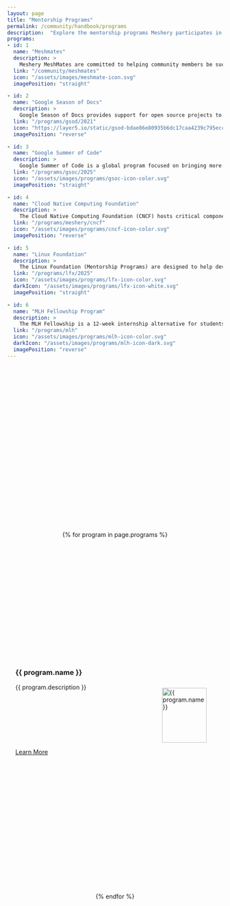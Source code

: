 ```yaml
---
layout: page
title: "Mentorship Programs"
permalink: /community/handbook/programs
description:  "Explore the mentorship programs Meshery participates in and how to join."
programs:
- id: 1
  name: "Meshmates"
  description: >
    Meshery MeshMates are committed to helping community members be successful contributors. MeshMates aid in identifying areas of projects to engage within, working groups to join, and in helping community members grow in their open source and cloud native knowledge. By connecting one-on-one, MeshMates will share tips on how to have the best community experience possible.
  link: "/community/meshmates"
  icon: "/assets/images/meshmate-icon.svg"
  imagePosition: "straight"

- id: 2
  name: "Google Season of Docs"
  description: >
    Google Season of Docs provides support for open source projects to improve their documentation and allows professional technical writers to gain experience in open source. This is to raise awareness of open source, docs, and technical writing. Google season of docs started in 2019. Each year, Meshery submits a new project idea for technical writers to contribute to for a particular period. Also, stipends are awarded to the contributors.
  link: "/programs/gsod/2021"
  icon: "https://layer5.io/static/gsod-bdae86e80935b6dc17caa4239c795ecc.webp"
  imagePosition: "reverse"

- id: 3
  name: "Google Summer of Code"
  description: >
    Google Summer of Code is a global program focused on bringing more student developers into open source software development. Students work with an open-source organization on a 10-week programming project during their break from school. Every Summer, Meshery submits a new project idea for student developers to contribute to for a particular period. Also, stipends are awarded at the end of the program to the contributors.
  link: "/programs/gsoc/2025"
  icon: "/assets/images/programs/gsoc-icon-color.svg"
  imagePosition: "straight"

- id: 4
  name: "Cloud Native Computing Foundation"
  description: >
    The Cloud Native Computing Foundation (CNCF) hosts critical components of the global technology infrastructure. CNCF brings together the world’s top developers, end users, and vendors and runs the largest open source developer conferences. CNCF is part of the nonprofit Linux Foundation. 
  link: "/programs/meshery/cncf"
  icon: "/assets/images/programs/cncf-icon-color.svg"
  imagePosition: "reverse"

- id: 5
  name: "Linux Foundation"
  description: >
    The Linux Foundation (Mentorship Programs) are designed to help developers with the necessary skills–many of whom are first-time open source contributors–experiment, learn, and contribute effectively to open source communities. Meshery, as an organization, has been participating in the Linux Foundation mentorship program since 2019.
  link: "/programs/lfx/2025"
  icon: "/assets/images/programs/lfx-icon-color.svg"
  darkIcon: "/assets/images/programs/lfx-icon-white.svg"
  imagePosition: "straight"

- id: 6
  name: "MLH Fellowship Program"
  description: >
    The MLH Fellowship is a 12-week internship alternative for students interested in becoming software engineers. Instead of an internship at a single company, you'll contribute to the type of Open Source projects that every company depends on. The programs pair fun, educational curriculum with practical experience that you can put on your resume right away. It's collaborative, remote, and happens under the guidance of expert mentors. Meshery, as an organization, participates in the program by submitting a project idea for contributors to work on and also provides mentorship during the time phase given.
  link: "/programs/mlh"
  icon: "/assets/images/programs/mlh-icon-color.svg"
  darkIcon: "/assets/images/programs/mlh-icon-dark.svg"
  imagePosition: "reverse"
---
```


<div class="mentorship-program-list">
    {% for program in page.programs %}
        <div class="mentorship-program {% if program.imagePosition == 'reverse' %}reverse-order{% endif %}">
            <div class="program-body">
                <article class="program-details">
                  <h3 class="program-title">
                      {{ program.name }}
                  </h3>
                  <p class="program-description">
                      {{ program.description }}
                  </p>
                </article>
                <a class="highlight" href="{{ program.link }}">
                      Learn More
                </a>
            </div>
            <div class="program-icon-div">
                <img src="{{ program.icon }}" alt="{{ program.name }}" class="program-icon"
                {% if program.darkIcon %}
                  id="logo-dark-light"
                  data-logo-for-light="{{ program.icon }}"
                  data-logo-for-dark="{{ program.darkIcon }}"
                {% endif %}>
            </div>
        </div>
    {% endfor %}
</div>

<style>
.mentorship-program-list {
  display: flex;
  flex-direction: column;
  align-items: center;
  margin: 10vh 0px;
}

.mentorship-program {
  display: flex;
  flex-direction: column-reverse;
  justify-content: space-around;
  align-items: center;
  width: 100%;
  margin: 4vh 0vw;
}

.mentorship-program > * { 
  margin: 2vh 2vw;
}

.program-body {
  display: flex;
  flex-direction: column;
  justify-content: space-around;
  align-items: flex-start;
}

.program-body > * {
  margin: 2vh 0px;
}

.program-details {
  margin: 1vh 0px;
}

.program-title {
  padding: 0;
}

.program-icon-div {
  display: flex;
  justify-content: center;
  align-items: center;
  height: clamp(128px, 8vw, 164px);
  width: auto;
  max-width: 75%;
}

.program-icon {
  height: 100%;
  width: 100%;
  margin: 0px 5vw;
  object-fit: contain;
}

@media (min-width: 768px) {
  .mentorship-program {
    flex-direction: row;
  }

  .reverse-order {
    flex-direction: row-reverse;
  }

  .reverse-order > .program-body {
    align-items: flex-end;
    text-align: right;
  }

  .program-body {
    flex: 2;
  }

  .learn-more-button {
    font-size: 1.25rem;
  }

  .program-icon-div {
    flex: 1;
  }

  .program-icon {
    margin: 2vw 2vw;
  }
}
</style>

